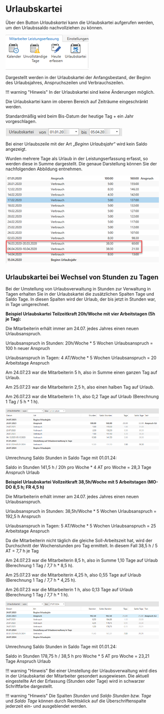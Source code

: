 # Urlaubskartei

Über den Button *Urlaubskartei* kann die Urlaubskartei aufgerufen
werden, um den Urlaubssaldo nachvollziehen zu können.

![](<img/image97.png>)

Dargestellt werden in der Urlaubskartei der Anfangsbestand, der Beginn
des Urlaubsjahres, Anspruchszeilen und Verbrauchszeilen.

!!! warning "Hinweis"
    In der Urlaubskartei sind keine Änderungen möglich.

Die Urlaubskartei kann im oberen Bereich auf Zeiträume eingeschränkt
werden.

Standardmäßig wird beim Bis-Datum der heutige Tag + ein Jahr
vorgeschlagen.

![](<img/image98.png>)

Bei einer Urlaubszeile mit der Art „*Beginn Urlaubsjahr*“ wird kein
Saldo angezeigt.

Wurden mehrere Tage als Urlaub in der Leistungserfassung erfasst, so
werden diese in Summe dargestellt. Die genaue Darstellung können Sie
der nachfolgenden Abbildung entnehmen.

![](<img/image99.png>)

## Urlaubskartei bei Wechsel von Stunden zu Tagen

Bei der Umstellung von Urlaubsverwaltung in Stunden zur Verwaltung in
Tagen erhalten Sie in der Urlaubskartei die zusätzlichen Spalten Tage
und Saldo Tage. In diesen Spalten wird der Urlaub, der bis jetzt in
Stunden war, in Tage umgerechnet.

**Beispiel Urlaubskartei Teilzeitkraft 20h/Woche mit vier Arbeitstagen
(5h je Tag):**

Die Mitarbeiterin erhält immer am 24.07. jedes Jahres einen neuen
Urlaubsanspruch.

Urlaubsanspruch in Stunden: 20h/Woche * 5 Wochen Urlaubsanspruch = 100
h neuer Anspruch

Urlaubsanspruch in Tagen: 4 AT/Woche * 5 Wochen Urlaubsanspruch = 20
Arbeitstage Anspruch

Am 24.07.23 war die Mitarbeiterin 5 h, also in Summe einen ganzen Tag auf
Urlaub.

Am 25.07.23 war die Mitarbeiterin 2,5 h, also einen halben Tag auf
Urlaub.

Am 26.07.23 war die Mitarbeiterin 1 h, also 0,2 Tage auf Urlaub
(Berechnung 1 Tag / 5 h * 1 h).

![](<img/image100.png>)

Umrechnung Saldo Stunden in Saldo Tage mit 01.01.24:

Saldo in Stunden 141,5 h / 20h pro Woche * 4 AT pro Woche = 28,3 Tage
Anspruch Urlaub

**Beispiel Urlaubskartei Vollzeitkraft 38,5h/Woche mit 5 Arbeitstagen
(MO-DO 8,5 h; FR 4,5 h)**

Die Mitarbeiterin erhält immer am 24.07. jedes Jahres einen neuen
Urlaubsanspruch.

Urlaubsanspruch in Stunden: 38,5h/Woche * 5 Wochen Urlaubsanspruch =
192,5 h Anspruch

Urlaubsanspruch in Tagen: 5 AT/Woche * 5 Wochen Urlaubsanspruch = 25
Arbeitstage Anspruch

Da die Mitarbeiterin nicht täglich die gleiche Soll-Arbeitszeit hat,
wird der Durchschnitt der Wochenstunden pro Tag ermittelt. In diesem Fall
38,5 h / 5 AT = 7,7 h je Tag

Am 24.07.23 war die Mitarbeiterin 8,5 h, also in Summe 1,10 Tage auf
Urlaub (Berechnung 1 Tag / 7,7 h * 8,5 h).

Am 25.07.23 war die Mitarbeiterin 4,25 h, also 0,55 Tage auf Urlaub
(Berechnung 1 Tag / 7,7 h * 4,25 h).

Am 26.07.23 war die Mitarbeiterin 1 h, also 0,13 Tage auf Urlaub
(Berechnung 1 Tag / 7,7 h * 1 h).

![](<img/image101.png>)

Umrechnung Saldo Stunden in Saldo Tage mit 01.01.24:

Saldo in Stunden 178,75 h / 38,5 h pro Woche * 5 AT pro Woche = 23,21
Tage Anspruch Urlaub

!!! warning "Hinweis"
    Bei einer Umstellung der Urlaubsverwaltung wird dies in der
    Urlaubskartei der Mitarbeiter gesondert ausgewiesen. Die aktuell
    eingestellte Art der Erfassung (Stunden oder Tage) wird in schwarzer
    Schriftfarbe dargestellt.

!!! warning "Hinweis"
    Die Spalten *Stunden* und *Saldo Stunden bzw. Tage* und *Saldo Tage*
    können durch Rechtsklick auf die Überschriftenspalte jederzeit ein- und
    ausgeblendet werden.
